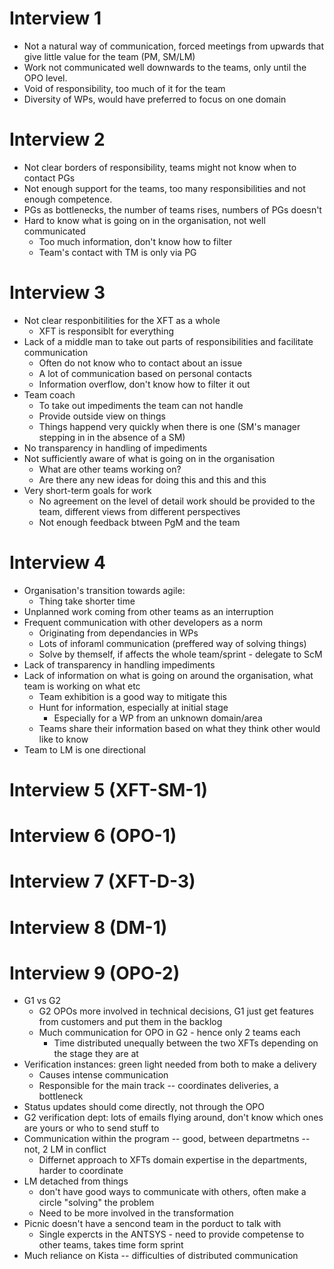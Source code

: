 # Interview 1

- Not a natural way of communication, forced meetings from upwards that give little value for the team (PM, SM/LM)
- Work not communicated well downwards to the teams, only until the OPO level.
- Void of responsibility, too much of it for the team
- Diversity of WPs, would have preferred to focus on one domain

# Interview 2

- Not clear borders of responsibility, teams might not know when to contact PGs
- Not enough support for the teams, too many responsibilities and not enough competence.
- PGs as bottlenecks, the number of teams rises, numbers of PGs doesn't
- Hard to know what is going on in the organisation, not well communicated
  - Too much information, don't know how to filter
  - Team's contact with TM is only via PG


# Interview 3
 
- Not clear responbitilities for the XFT as a whole
  - XFT is responsiblt for everything
- Lack of a middle man to take out parts of responsibilities and facilitate communication
  - Often do not know who to contact about an issue
  - A lot of communication based on personal contacts
  - Information overflow, don't know how to filter it out
- Team coach
  - To take out impediments the team can not handle
  - Provide outside view on things
  - Things happend very quickly when there is one (SM's manager stepping in in the absence of a SM)
- No transparency in handling of impediments
- Not sufficiently aware of what is going on in the organisation
  - What are other teams working on?
  - Are there any new ideas for doing this and this and this
- Very short-term goals for work
  - No agreement on the level of detail work should be provided to the team, different views from different perspectives
  - Not enough feedback btween PgM and the team
 

# Interview 4

- Organisation's transition towards agile:
  - Thing take shorter time
- Unplanned work coming from other teams as an interruption
- Frequent communication with other developers as a norm
  - Originating from dependancies in WPs
  - Lots of inforaml communication (preffered way of solving things)
  - Solve by themself, if affects the whole team/sprint - delegate to ScM
- Lack of transparency in handling impediments
- Lack of information on what is going on around the organisation, what team is working on what etc
  - Team exhibition is a good way to mitigate this
  - Hunt for information, especially at initial stage
    - Especially for a WP from an unknown domain/area
  - Teams share their information based on what they think other would like to know
- Team to LM is one directional

# Interview 5 (XFT-SM-1)



# Interview 6 (OPO-1)

# Interview 7 (XFT-D-3)

# Interview 8 (DM-1)

# Interview 9 (OPO-2)

- G1 vs G2
  - G2 OPOs more involved in technical decisions, G1 just get features from customers and put them in the backlog
  - Much communication for OPO in G2 - hence only 2 teams each
    - Time distributed unequally between the two XFTs depending on the stage they are at
- Verification instances: green light needed from both to make a delivery
  - Causes intense communication
  - Responsible for the main track -- coordinates deliveries, a bottleneck
- Status updates should come directly, not through the OPO
- G2 verification dept: lots of emails flying around, don't know which ones are yours or who to send stuff to
- Communication within the program -- good, between departmetns -- not, 2 LM in conflict
  - Differnet approach to XFTs domain expertise in the departments, harder to coordinate
- LM detached from things
  - don't have good ways to communicate with others, often make a circle "solving" the problem
  - Need to be more involved in the transformation
- Picnic doesn't have a sencond team in the porduct to talk with
  - Single expercts in the ANTSYS - need to provide competense to other teams, takes time form sprint
- Much reliance on Kista -- difficulties of distributed communication
